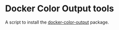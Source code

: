 # Docker Color Output tools

A script to install the [docker-color-output](https://github.com/devemio/docker-color-output) package.